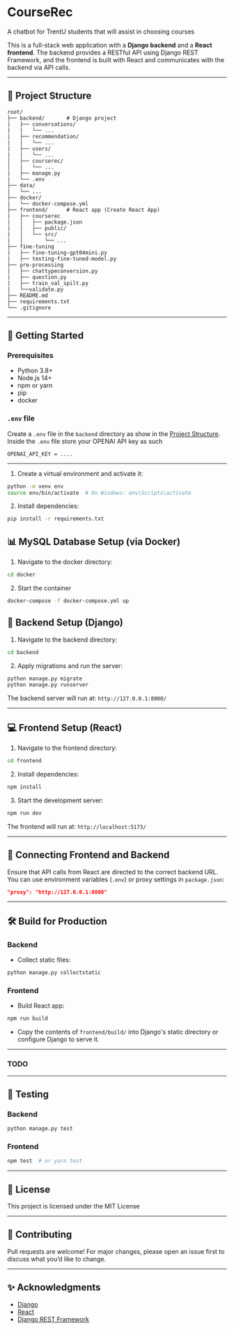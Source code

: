 # CourseRec

A chatbot for TrentU students that will assist in choosing courses  

This is a full-stack web application with a **Django backend** and a **React frontend**. The backend provides a RESTful API using Django REST Framework, and the frontend is built with React and communicates with the backend via API calls.

---

## 📁 Project Structure

```
root/
├── backend/       # Django project
|   ├── conversations/
|   |   └── ...
|   ├── recommendation/
|   |   └── ...
|   ├── users/
|   |   └── ...
│   ├── courserec/
│   |   └── ...
|   ├── manage.py
|   └── .env
├── data/
|   └── ...
├── docker/
|   └── docker-compose.yml
├── frontend/      # React app (Create React App)
|   ├── courserec
|   │   ├── package.json
|   |   ├── public/
|   │   └── src/
|   │       └── ...
├── fine-tuning
|   ├── fine-tuning-gpt04mini.py
|   ├── testing-fine-tuned-model.py
├── pre-processing
|   ├── chattypeconversion.py
|   ├── question.py
|   ├── train_val_spilt.py
|   └──validate.py
├── README.md
├── requirements.txt
└── .gitignore
```

---

## 🚀 Getting Started

### Prerequisites

* Python 3.8+
* Node.js 14+
* npm or yarn
* pip
* docker

### `.env` file
Create a `.env` file in the `backend` directory as show in the [Project Structure](https://github.com/HamzaGiTX786/Course-Rec/tree/master?tab=readme-ov-file#-project-structure). Inside the `.env` file store your OPENAI API key as such
```
OPENAI_API_KEY = ....
```

---

1. Create a virtual environment and activate it:

```bash
python -m venv env
source env/bin/activate  # On Windows: env\Scripts\activate
```
2. Install dependencies:

```bash
pip install -r requirements.txt
```

## 📊  MySQL Database Setup (via Docker)

1. Navigate to the docker directory:

```bash
cd docker
```
2. Start the container
   
```bash
docker-compose -f docker-compose.yml up
```

## 🔧 Backend Setup (Django)

1. Navigate to the backend directory:

```bash
cd backend
```

2. Apply migrations and run the server:

```bash
python manage.py migrate
python manage.py runserver
```

The backend server will run at: `http://127.0.0.1:8000/`

---

## 💻 Frontend Setup (React)

1. Navigate to the frontend directory:

```bash
cd frontend
```

2. Install dependencies:

```bash
npm install
```

3. Start the development server:

```bash
npm run dev
```

The frontend will run at: `http://localhost:5173/`

---

## 🔗 Connecting Frontend and Backend

Ensure that API calls from React are directed to the correct backend URL. You can use environment variables (`.env`) or proxy settings in `package.json`:

```json
"proxy": "http://127.0.0.1:8000"
```

---

## 🛠️ Build for Production

### Backend

* Collect static files:

```bash
python manage.py collectstatic
```

### Frontend

* Build React app:

```bash
npm run build 
```

* Copy the contents of `frontend/build/` into Django's static directory or configure Django to serve it.

---
### TODO
---
## 🔪 Testing

### Backend

```bash
python manage.py test
```

### Frontend

```bash
npm test  # or yarn test
```

---

## 📄 License

This project is licensed under the MIT License

---

## 🤛️ Contributing

Pull requests are welcome! For major changes, please open an issue first to discuss what you’d like to change.

---

## ✨ Acknowledgments

* [Django](https://www.djangoproject.com/)
* [React](https://reactjs.org/)
* [Django REST Framework](https://www.django-rest-framework.org/)
